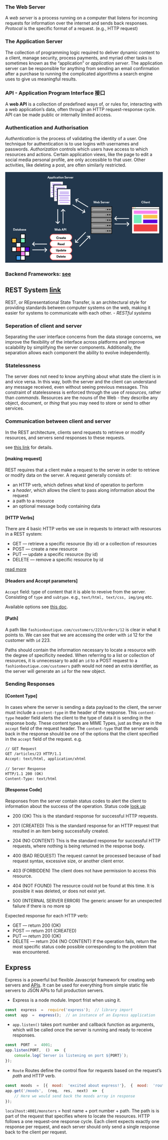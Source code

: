 ### The Web Server
A _web server_ is a process running on a computer that listens for incoming requests for information over the internet and sends back responses. 
_Protocal_ is the specific format of a request. (e.g., HTTP request) 

### The Application Server 
The collection of programming logic required to deliver dynamic content to a client, manage security, process payments, and myriad other tasks is sometimes known as the “application” or _application server_. 
The application server can be responsible for anything from sending an email confirmation after a purchase to running the complicated algorithms a search engine uses to give us meaningful results.
 
### API - Application Program Interface 接口
A **web API** is a collection of predefined ways of, or rules for, interacting with a web application’s data, often through an HTTP request-response cycle. API can be made public or internally limited access. 

### Authentication and Authorisation 
_Authentication_ is the process of validating the identity of a user. One technique for authentication is to use logins with usernames and passwords.
_Authorization_ controls which users have access to which resources and actions. Certain application views, like the page to edit a social media personal profile, are only accessible to that user. Other activities, like deleting a post, are often similarly restricted.

![Work flow](https://github.com/ProgrammableEric/web_development_learning_tracker/blob/master/notes_material/back_1.png)

### Backend Frameworks: [see](https://developer.mozilla.org/en-US/docs/Learn/Server-side/First_steps/Web_frameworks#A_few_good_web_frameworks)

## REST System [link](https://www.codecademy.com/paths/web-development/tracks/javascript-back-end-development/modules/learn-express-create-a-server/articles/what-is-rest)
REST, or REpresentational State Transfer, is an architectural style for providing standards between computer systems on the web, making it easier for systems to communicate with each other. - _RESTful systems_

### Seperation of client and server

Separating the user interface concerns from the data storage concerns, we improve the flexibility of the interface across platforms and improve scalability by simplifying the server components. Additionally, the separation allows each component the ability to evolve independently.

### Statelessness

The server does not need to know anything about what state the client is in and vice versa. In this way, both the server and the client can understand any message received, even without seeing previous messages. This constraint of statelessness is enforced through the use of _resources_, rather than _commands_. Resources are the nouns of the Web - they describe any object, document, or _thing_ that you may need to store or send to other services. 

### Communication between client and server

In the REST architecture, clients send requests to retrieve or modify resources, and servers send responses to these requests.

see [this link](https://www.codecademy.com/paths/web-development/tracks/javascript-back-end-development/modules/learn-express-create-a-server/articles/what-is-rest) for details. 

#### [making request]
REST requires that a client make a request to the server in order to retrieve or modify data on the server. A request generally consists of:

-   an HTTP verb, which defines what kind of operation to perform
-   a  _header_, which allows the client to pass along information about the request
-   a path to a resource
-   an optional message body containing data

#### [HTTP Verbs]
There are 4 basic HTTP verbs we use in requests to interact with resources in a REST system:

-   GET — retrieve a specific resource (by id) or a collection of resources
-   POST — create a new resource
-   PUT — update a specific resource (by id)
-   DELETE — remove a specific resource by id

[read more](https://www.codecademy.com/articles/what-is-crud)

#### [Headers and Accept parameters]
`Accept` field: type of content that it is able to reveive from the server. Consisting of `type` and `subtype`. e.g., `text/html, text/css, img/png` etc. 

 Available options see [this doc](https://developer.mozilla.org/en-US/docs/Web/HTTP/Basics_of_HTTP/MIME_types). 

#### [Path]
A path like `fashionboutique.com/customers/223/orders/12` is clear in what it points to. We can see that we are accessing the order with `id` 12 for the customer with `id` 223.

Paths should contain the information necessary to locate a resource with the degree of specificity needed. When referring to a list or collection of resources, it is unnecessary to add an `id` to a POST request to a `fashionboutique.com/customers` path would not need an extra identifier, as the server will generate an `id` for the new object.

### Sending Responses 
#### [Content Type]
In cases where the server is sending a data payload to the client, the server must include a `content-type` in the header of the response. This `content-type` header field alerts the client to the type of data it is sending in the response body. These content types are MIME Types, just as they are in the `accept` field of the request header. The `content-type` that the server sends back in the response should be one of the options that the client specified in the `accept` field of the request. e.g.
~~~
// GET Request
GET /articles/23 HTTP/1.1  
Accept: text/html, application/xhtml

// Server Response
HTTP/1.1 200 (OK)  
Content-Type: text/html
~~~

#### [Response Code]
Responses from the server contain status codes to alert the client to information about the success of the operation. 
Status code [look up](https://www.restapitutorial.com/httpstatuscodes.html)

- 200 (OK) This is the standard response for successful HTTP requests.

- 201 (CREATED) This is the standard response for an HTTP request that resulted in an item being successfully created.

- 204 (NO CONTENT) This is the standard response for successful HTTP requests, where nothing is being returned in the response body.

- 400 (BAD REQUEST) The request cannot be processed because of bad request syntax, excessive size, or another client error.

- 403 (FORBIDDEN) The client does not have permission to access this resource.

- 404 (NOT FOUND) The resource could not be found at this time. It is possible it was deleted, or does not exist yet.

- 500 (INTERNAL SERVER ERROR) The generic answer for an unexpected failure if there is no more sp

Expected response for each HTTP verb: 
-   GET — return 200 (OK)
-   POST — return 201 (CREATED)
-   PUT — return 200 (OK)
-   DELETE — return 204 (NO CONTENT) If the operation fails, return the most specific status code possible corresponding to the problem that was encountered.

## Express 
Express is a powerful but flexible Javascript framework for creating web servers and [APIs](https://en.wikipedia.org/wiki/Web_API). It can be used for everything from simple static file servers to JSON APIs to full production servers. 

- Express is a node module. Import frist when using it. 
```javascript
const  express  =  require('express');  // library import 
const  app  =  express();  // an instance of an Express application
```
- `app.listen()` takes port number and callback function as arguments, which will be called once the server is running and ready to receive responses. 
```javascript
const  PORT  =  4001;  
app.listen(PORT,  ()  =>  {  
	console.log(`Server is listening on port ${PORT}`); 
});
```
- `Route` Routes define the control flow for requests based on the request’s _path_ and HTTP verb. 
~~~javascript
const  moods  =  [{  mood:  'excited about express!'},  {  mood:  'route-tastic!'  }];  
app.get('/moods',  (req,  res,  next)  =>  {  
	// Here we would send back the moods array in response  
});
~~~
`localhost:4001/monsters` = host name + port number + path. 
The path is is part of the request that specifies where to locate the resources. 
HTTP follows a one request-one response cycle. Each client expects exactly one response per request, and each server should only send a single response back to the client per request.



<!--stackedit_data:
eyJoaXN0b3J5IjpbNTc5NTUzODc5LC00MTk1ODM2MDQsMTMyMz
c0Nzc3MSwtMjcwMDUzMTcyLDkxMjExNDM1NywxNTc2Mjc1NTc0
LC02NTEwODcwOTgsLTIwNzYyMDU3NzcsOTM2NTA0OTQ3LC0xND
I2NTE4NzE1LDEwMDUxNDMxNDgsOTQ0NzI5NzM5XX0=
-->